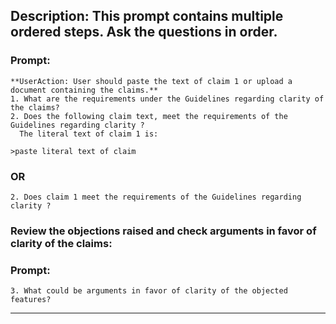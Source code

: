 ## Description: This prompt contains multiple ordered steps. Ask the questions in order.

### Prompt:   
    **UserAction: User should paste the text of claim 1 or upload a document containing the claims.**  
    1. What are the requirements under the Guidelines regarding clarity of the claims?
    2. Does the following claim text, meet the requirements of the Guidelines regarding clarity ? 
      The literal text of claim 1 is:

    >paste literal text of claim

### OR  
    2. Does claim 1 meet the requirements of the Guidelines regarding clarity ?

### Review the objections raised and check arguments in favor of clarity of the claims:

### Prompt:

    3. What could be arguments in favor of clarity of the objected features? 

---------------------------------------------------

